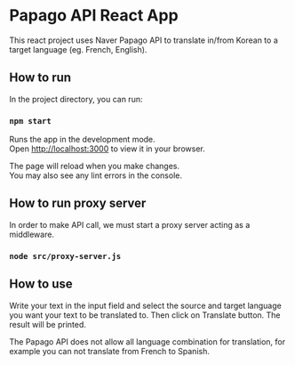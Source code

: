 # Papago API React App

This react project uses Naver Papago API to translate in/from Korean to a target language (eg. French, English).

## How to run

In the project directory, you can run:

### `npm start`

Runs the app in the development mode.\
Open [http://localhost:3000](http://localhost:3000) to view it in your browser.

The page will reload when you make changes.\
You may also see any lint errors in the console.

## How to run proxy server

In order to make API call, we must start a proxy server acting as a middleware.

### `node src/proxy-server.js`

## How to use

Write your text in the input field and select the source and target language you want your text to be translated to.
Then click on Translate button. The result will be printed.

The Papago API does not allow all language combination for translation, for example you can not translate from French to Spanish.